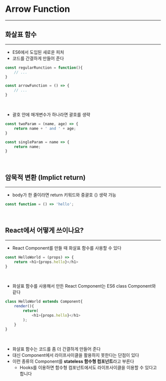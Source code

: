 # Arrow Function
---
## 화살표 함수
---
- ES6에서 도입된 새로운 피처
- 코드를 간결하게 만들어 준다

```js
const regularRunction = function(){
    // ...
}

const arrowFunction = () => {
    // ...
}
```

<br>

- 괄호 안에 매개변수가 하나라면 괄호를 생략

```js
const twoParam = (name, age) => {
    return name + ' and ' + age;
}

const singleParam = name => {
    return name;
}
```

<br>

## 암묵적 변환 (Implict return)
---
- body가 한 줄이라면 return 키워드와 중괄호 {} 생략 가능

```js
const function = () => 'hello';
```

<br>

## React에서 어떻게 쓰이나요?
---
- React Component를 만들 때 화살표 함수를 사용할 수 있다

```js
const HelloWorld = (props) => {
    return <h1>{props.hello}</h1>
}
```

<br>

- 화살표 함수를 사용해서 만든 React Component는 ES6 class Component와 같다

```js
class HelloWorld extends Component{
    render(){
        return(
            <h1>{props.hello}</h1>
        );
    }
}
```

<br>

- 화살표 함수는 코드를 좀 더 간결하게 만들어 준다
- 대신 Component에서 라이프사이클을 활용하지 못한다는 단점이 있다
- 이런 종류의 Component를 **stateless 함수형 컴포넌트**라고 부른다
  - Hooks를 이용하면 함수형 컴포넌트에서도 라이프사이클을 이용할 수 있다고 합니다

<br>

